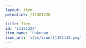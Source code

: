 ```yaml
---
layout: item
permalink: /11301228

title: Item
id: '11301228'
item_name: 'Unknown'
icon_url: 'item/icon/11301148.png'
---
```

